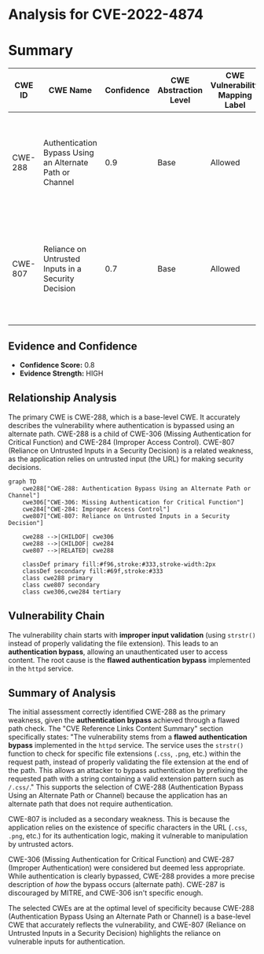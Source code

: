 # Analysis for CVE-2022-4874

# Summary
| CWE ID | CWE Name | Confidence | CWE Abstraction Level | CWE Vulnerability Mapping Label | CWE-Vulnerability Mapping Notes |
|---|---|---|---|---|---|
| CWE-288 | Authentication Bypass Using an Alternate Path or Channel | 0.9 | Base | Allowed | Primary CWE. The vulnerability bypasses authentication by using an alternate path that doesn't require authentication. |
| CWE-807 | Reliance on Untrusted Inputs in a Security Decision | 0.7 | Base | Allowed | Secondary CWE. The vulnerability relies on the existence of specific characters in the URL, which can be manipulated by an attacker. |

## Evidence and Confidence

*   **Confidence Score:** 0.8
*   **Evidence Strength:** HIGH

## Relationship Analysis
The primary CWE is CWE-288, which is a base-level CWE. It accurately describes the vulnerability where authentication is bypassed using an alternate path. CWE-288 is a child of CWE-306 (Missing Authentication for Critical Function) and CWE-284 (Improper Access Control). CWE-807 (Reliance on Untrusted Inputs in a Security Decision) is a related weakness, as the application relies on untrusted input (the URL) for making security decisions.

```mermaid
graph TD
    cwe288["CWE-288: Authentication Bypass Using an Alternate Path or Channel"]
    cwe306["CWE-306: Missing Authentication for Critical Function"]
    cwe284["CWE-284: Improper Access Control"]
    cwe807["CWE-807: Reliance on Untrusted Inputs in a Security Decision"]
    
    cwe288 -->|CHILDOF| cwe306
    cwe288 -->|CHILDOF| cwe284
    cwe807 -->|RELATED| cwe288
    
    classDef primary fill:#f96,stroke:#333,stroke-width:2px
    classDef secondary fill:#69f,stroke:#333
    class cwe288 primary
    class cwe807 secondary
    class cwe306,cwe284 tertiary
```

## Vulnerability Chain
The vulnerability chain starts with **improper input validation** (using `strstr()` instead of properly validating the file extension). This leads to an **authentication bypass**, allowing an unauthenticated user to access content. The root cause is the **flawed authentication bypass** implemented in the `httpd` service.

## Summary of Analysis
The initial assessment correctly identified CWE-288 as the primary weakness, given the **authentication bypass** achieved through a flawed path check. The "CVE Reference Links Content Summary" section specifically states: "The vulnerability stems from a **flawed authentication bypass** implemented in the `httpd` service. The service uses the `strstr()` function to check for specific file extensions (`.css`, `.png`, etc.) within the request path, instead of properly validating the file extension at the end of the path. This allows an attacker to bypass authentication by prefixing the requested path with a string containing a valid extension pattern such as `/.css/`." This supports the selection of CWE-288 (Authentication Bypass Using an Alternate Path or Channel) because the application has an alternate path that does not require authentication.

CWE-807 is included as a secondary weakness. This is because the application relies on the existence of specific characters in the URL (`.css`, `.png`, etc.) for its authentication logic, making it vulnerable to manipulation by untrusted actors.

CWE-306 (Missing Authentication for Critical Function) and CWE-287 (Improper Authentication) were considered but deemed less appropriate. While authentication is clearly bypassed, CWE-288 provides a more precise description of *how* the bypass occurs (alternate path). CWE-287 is discouraged by MITRE, and CWE-306 isn't specific enough.

The selected CWEs are at the optimal level of specificity because CWE-288 (Authentication Bypass Using an Alternate Path or Channel) is a base-level CWE that accurately reflects the vulnerability, and CWE-807 (Reliance on Untrusted Inputs in a Security Decision) highlights the reliance on vulnerable inputs for authentication.